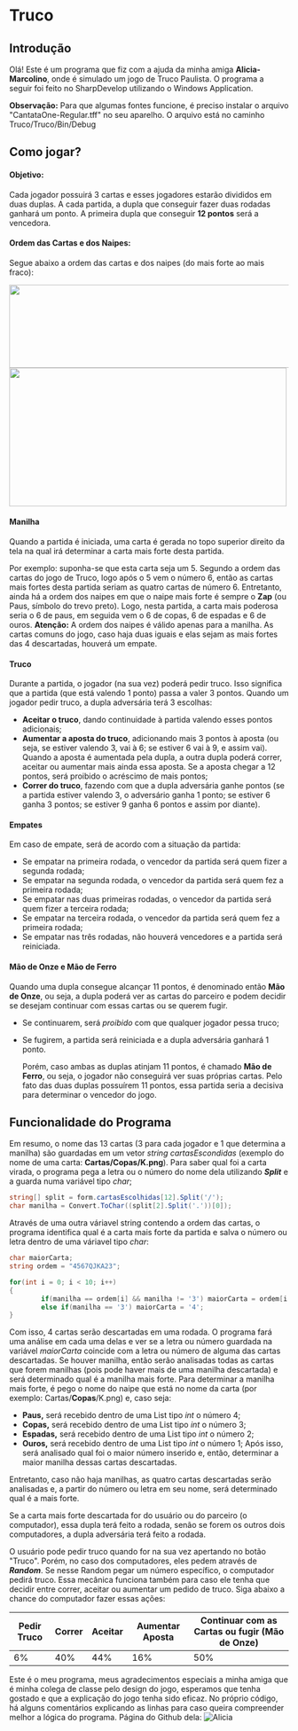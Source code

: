 # Truco
## Introdução
  Olá! Este é um programa que fiz com a ajuda da minha amiga **Alicia-Marcolino**, onde é simulado um jogo de Truco Paulista. O programa a seguir foi feito no SharpDevelop utilizando o Windows Application.
  
  **Observação:** Para que algumas fontes funcione, é preciso instalar o arquivo "CantataOne-Regular.tff" no seu aparelho. O arquivo está no caminho Truco/Truco/Bin/Debug
&nbsp;

## Como jogar?
#### Objetivo:
  Cada jogador possuirá 3 cartas e esses jogadores estarão divididos em duas duplas. A cada partida, a dupla que conseguir fazer duas rodadas ganhará um ponto. A primeira dupla que conseguir **12 pontos** será a vencedora.

#### Ordem das Cartas e dos Naipes:
  Segue abaixo a ordem das cartas e dos naipes (do mais forte ao mais fraco):
  
  <img src="http://www.jogosdorei.com.br/images/baralho-online/cartas/sequencia-truco-fr.png" width=525 height=150>
  <img src="https://www.fazfacil.com.br/wp-content/uploads/2014/01/20140130-truco-ordem-naipes.png" width=500 height=250>
 
#### Manilha
  Quando a partida é iniciada, uma carta é gerada no topo superior direito da tela na qual irá determinar a carta mais forte desta partida.
  
  Por exemplo: suponha-se que esta carta seja um 5. Segundo a ordem das cartas do jogo de Truco, logo após o 5 vem o número 6, então as cartas mais fortes desta partida seriam as quatro cartas de número 6. Entretanto, ainda há a ordem dos naipes em que o naipe mais forte é sempre o **Zap** (ou Paus, símbolo do trevo preto). Logo, nesta partida, a carta mais poderosa seria o 6 de paus, em seguida vem o 6 de copas, 6 de espadas e 6 de ouros.
  **Atenção:** A ordem dos naipes é válido apenas para a manilha. As cartas comuns do jogo, caso haja duas iguais e elas sejam as mais fortes das 4 descartadas, houverá um empate.

#### Truco
  Durante a partida, o jogador (na sua vez) poderá pedir truco. Isso significa que a partida (que está valendo 1 ponto) passa a valer 3 pontos. Quando um jogador pedir truco, a dupla adversária terá 3 escolhas:
- **Aceitar o truco**, dando continuidade à partida valendo esses pontos adicionais;
- **Aumentar a aposta do truco**, adicionando mais 3 pontos à aposta (ou seja, se estiver valendo 3, vai à 6; se estiver 6 vai à 9, e assim vai). Quando a aposta é aumentada pela dupla, a outra dupla poderá correr, aceitar ou aumentar mais ainda essa aposta. Se a aposta chegar a 12 pontos, será proibido o acréscimo de mais pontos;
- **Correr do truco**, fazendo com que a dupla adversária ganhe pontos (se a partida estiver valendo 3, o adversário ganha 1 ponto; se estiver 6 ganha 3 pontos; se estiver 9 ganha 6 pontos e assim por diante).

#### Empates
  Em caso de empate, será de acordo com a situação da partida:
- Se empatar na primeira rodada, o vencedor da partida será quem fizer a segunda rodada;
- Se empatar na segunda rodada, o vencedor da partida será quem fez a primeira rodada;
- Se empatar nas duas primeiras rodadas, o vencedor da partida será quem fizer a terceira rodada;
- Se empatar na terceira rodada, o vencedor da partida será quem fez a primeira rodada;
- Se empatar nas três rodadas, não houverá vencedores e a partida será reiniciada.

#### Mão de Onze e Mão de Ferro
  Quando uma dupla consegue alcançar 11 pontos, é denominado então **Mão de Onze**, ou seja, a dupla poderá ver as cartas do parceiro e podem decidir se desejam continuar com essas cartas ou se querem fugir.
- Se continuarem, será *proibido* com que qualquer jogador pessa truco;
- Se fugirem, a partida será reiniciada e a dupla adversária ganhará 1 ponto.

  Porém, caso ambas as duplas atinjam 11 pontos, é chamado **Mão de Ferro**, ou seja, o jogador não conseguirá ver suas próprias cartas. Pelo fato das duas duplas possuírem 11 pontos, essa partida seria a decisiva para determinar o vencedor do jogo.
  
## Funcionalidade do Programa
  Em resumo, o nome das 13 cartas (3 para cada jogador e 1 que determina a manilha) são guardadas em um vetor *string cartasEscondidas* (exemplo do nome de uma carta: **Cartas/Copas/K.png**). Para saber qual foi a carta virada, o programa pega a letra ou o número do nome dela utilizando ***Split*** e a guarda numa variável tipo *char*;
~~~c#
string[] split = form.cartasEscolhidas[12].Split('/');
char manilha = Convert.ToChar((split[2].Split('.'))[0]);
~~~

  Através de uma outra váriavel string contendo a ordem das cartas, o programa identifica qual é a carta mais forte da partida e salva o número ou letra dentro de uma váriavel tipo *char*:
~~~c#
char maiorCarta;
string ordem = "4567QJKA23";

for(int i = 0; i < 10; i++)
{
		if(manilha == ordem[i] && manilha != '3') maiorCarta = ordem[i + 1];
		else if(manilha == '3') maiorCarta = '4';
}
~~~~

  Com isso, 4 cartas serão descartadas em uma rodada. O programa fará uma análise em cada uma delas e ver se a letra ou número guardada na variável *maiorCarta* coincide com a letra ou número de alguma das cartas descartadas. Se houver manilha, então serão analisadas todas as cartas que forem manilhas (pois pode haver mais de uma manilha descartada) e será determinado qual é a manilha mais forte.
  Para determinar a manilha mais forte, é pego o nome do naipe que está no nome da carta (por exemplo: Cartas/**Copas**/K.png) e, caso seja:
  - **Paus,** será recebido dentro de uma List tipo *int* o número 4;
  - **Copas,** será recebido dentro de uma List tipo *int* o número 3;
  - **Espadas,** será recebido dentro de uma List tipo *int* o número 2;
  - **Ouros,** será recebido dentro de uma List tipo *int* o número 1;
  Após isso, será analisado qual foi o maior número inserido e, então, determinar a maior manilha dessas cartas descartadas.
  
  Entretanto, caso não haja manilhas, as quatro cartas descartadas serão analisadas e, a partir do número ou letra em seu nome, será determinado qual é a mais forte.
  
  Se a carta mais forte descartada for do usuário ou do parceiro (o computador), essa dupla terá feito a rodada, senão se forem os outros dois computadores, a dupla adversária terá feito a rodada.
  
  O usuário pode pedir truco quando for na sua vez apertando no botão "Truco". Porém, no caso dos computadores, eles pedem através de ***Random***. Se nesse Random pegar um número específico, o computador pedirá truco. Essa mecânica funciona também para caso ele tenha que decidir entre correr, aceitar ou aumentar um pedido de truco. Siga abaixo a chance do computador fazer essas ações:
  
  Pedir Truco | Correr | Aceitar | Aumentar Aposta | Continuar com as Cartas ou fugir (Mão de Onze)
  ----- | ------ | ----- | ----- | -----
  6% | 40% | 44% | 16% | 50%
  
Este é o meu programa, meus agradecimentos especiais a minha amiga que é minha colega de classe pelo design do jogo, esperamos que tenha gostado e que a explicação do jogo tenha sido eficaz. No próprio código, há alguns comentários explicando as linhas para caso queira compreender melhor a lógica do programa.
Página do Github dela: ![Alicia]("https://github.com/Alicia-Marcolino")
